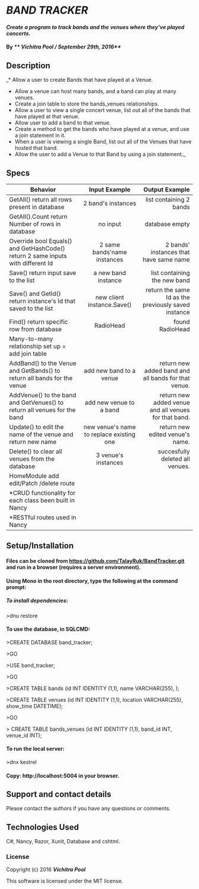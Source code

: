 # _BAND TRACKER_

#### _Create a program to track bands and the venues where they've played concerts._

#### By _** Vichitra Pool / September 29th, 2016**_

## Description

_* Allow a user to create Bands that have played at a Venue.
* Allow a venue can host many bands, and a band can play at many venues.
* Create a join table to store the bands_venues relationships.
* Allow a user to view a single concert venue, list out all of the bands that have played at that venue.
* Allow user to add a band to that venue.
* Create a method to get the bands who have played at a venue, and use a join statement in it.
* When a user is viewing a single Band, list out all of the Venues that have hosted that band.
* Allow the user to add a Venue to that Band by using a join statement._


## Specs

| Behavior     | Input Example  |Output Example  |
| ------------- |:-------------:| -----:|
|GetAll() return all rows present in database |2 band's instances | list containing 2 bands
|GetAll().Count return Number of rows in database | no input | database empty
|Override bool Equals() and GetHashCode() return 2 same inputs with different Id | 2 same bands'name instances |  2 bands' instances that have same name
|Save() return input save to the list | a new band instance | list containing the new band
|Save() and GetId() return instance's Id that saved to the list | new client instance.Save() | return the same Id as the previously saved instance
|Find() return specific row from database | RadioHead | found RadioHead
|Many-to-many relationship set up = add join table
|AddBand() to the Venue and GetBands() to return all bands for the venue | add new band to a venue | return new added band and all bands for that venue.
|AddVenue() to the band and GetVenues() to return all venues for the band | add new venue to a band | return new added venue and all venues for that band.
|Update() to edit the name of the venue and return new name | new venue's name to replace existing one | return new edited venue's name.
|Delete() to clear all venues from the database | 3 venue's instances | succesfully deleted all venues.
|HomeModule add edit/Patch /delete route
|*CRUD functionality for each class been built in Nancy
|*RESTful routes used in Nancy


## Setup/Installation
#### Files can be cloned from https://github.com/TalayRuk/BandTracker.git and run in a browser (requires a server environment).

#### Using Mono in the root directory, type the following at the command prompt:

##### To install dependencies:

\>dnu restore

#### To use the database, in SQLCMD:

\>CREATE DATABASE band_tracker;

\>GO

\>USE band_tracker;

\>GO

\>CREATE TABLE bands (id INT IDENTITY (1,1), name VARCHAR(255), );

\>CREATE TABLE venues (id INT IDENTITY (1,1), location VARCHAR(255), show_time DATETIME);

\>GO

\> CREATE TABLE bands_venues (id INT IDENTITY (1,1), band_id INT, venue_id INT);

#### To run the local server:

\>dnx kestrel

#### Copy: http://localhost:5004 in your browser.

## Support and contact details

Please contact the authors if you have any questions or comments.

## Technologies Used

C#, Nancy, Razor, Xunit, Database and cshtml.

### License

Copyright (c) 2016 **_Vichitra Pool_**

This software is licensed under the MIT license.
